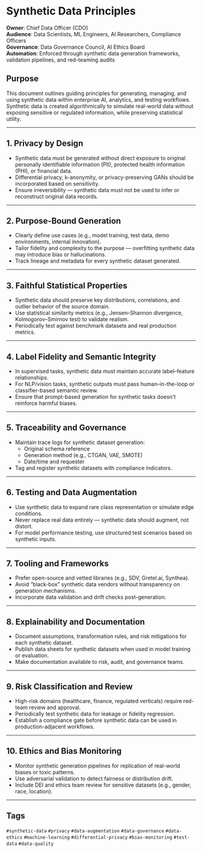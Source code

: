 # Synthetic Data Principles

**Owner**: Chief Data Officer (CDO)  
**Audience**: Data Scientists, ML Engineers, AI Researchers, Compliance Officers  
**Governance**: Data Governance Council, AI Ethics Board  
**Automation**: Enforced through synthetic data generation frameworks, validation pipelines, and red-teaming audits

## Purpose

This document outlines guiding principles for generating, managing, and using synthetic data within enterprise AI, analytics, and testing workflows. Synthetic data is created algorithmically to simulate real-world data without exposing sensitive or regulated information, while preserving statistical utility.

---

## 1. Privacy by Design

- Synthetic data must be generated without direct exposure to original personally identifiable information (PII), protected health information (PHI), or financial data.  
- Differential privacy, k-anonymity, or privacy-preserving GANs should be incorporated based on sensitivity.  
- Ensure irreversibility — synthetic data must not be used to infer or reconstruct original data records.

---

## 2. Purpose-Bound Generation

- Clearly define use cases (e.g., model training, test data, demo environments, internal innovation).  
- Tailor fidelity and complexity to the purpose — overfitting synthetic data may introduce bias or hallucinations.  
- Track lineage and metadata for every synthetic dataset generated.

---

## 3. Faithful Statistical Properties

- Synthetic data should preserve key distributions, correlations, and outlier behavior of the source domain.  
- Use statistical similarity metrics (e.g., Jensen–Shannon divergence, Kolmogorov–Smirnov test) to validate realism.  
- Periodically test against benchmark datasets and real production metrics.

---

## 4. Label Fidelity and Semantic Integrity

- In supervised tasks, synthetic data must maintain accurate label–feature relationships.  
- For NLP/vision tasks, synthetic outputs must pass human-in-the-loop or classifier-based semantic review.  
- Ensure that prompt-based generation for synthetic tasks doesn't reinforce harmful biases.

---

## 5. Traceability and Governance

- Maintain trace logs for synthetic dataset generation:  
  - Original schema reference  
  - Generation method (e.g., CTGAN, VAE, SMOTE)  
  - Date/time and requester  
- Tag and register synthetic datasets with compliance indicators.

---

## 6. Testing and Data Augmentation

- Use synthetic data to expand rare class representation or simulate edge conditions.  
- Never replace real data entirely — synthetic data should augment, not distort.  
- For model performance testing, use structured test scenarios based on synthetic inputs.

---

## 7. Tooling and Frameworks

- Prefer open-source and vetted libraries (e.g., SDV, Gretel.ai, Synthea).  
- Avoid “black-box” synthetic data vendors without transparency on generation mechanisms.  
- Incorporate data validation and drift checks post-generation.

---

## 8. Explainability and Documentation

- Document assumptions, transformation rules, and risk mitigations for each synthetic dataset.  
- Publish data sheets for synthetic datasets when used in model training or evaluation.  
- Make documentation available to risk, audit, and governance teams.

---

## 9. Risk Classification and Review

- High-risk domains (healthcare, finance, regulated verticals) require red-team review and approval.  
- Periodically test synthetic data for leakage or fidelity regression.  
- Establish a compliance gate before synthetic data can be used in production-adjacent workflows.

---

## 10. Ethics and Bias Monitoring

- Monitor synthetic generation pipelines for replication of real-world biases or toxic patterns.  
- Use adversarial validation to detect fairness or distribution drift.  
- Include DEI and ethics team review for sensitive datasets (e.g., gender, race, location).

---

## Tags

`#synthetic-data` `#privacy` `#data-augmentation` `#data-governance` `#data-ethics` `#machine-learning` `#differential-privacy` `#bias-monitoring` `#test-data` `#data-quality`
